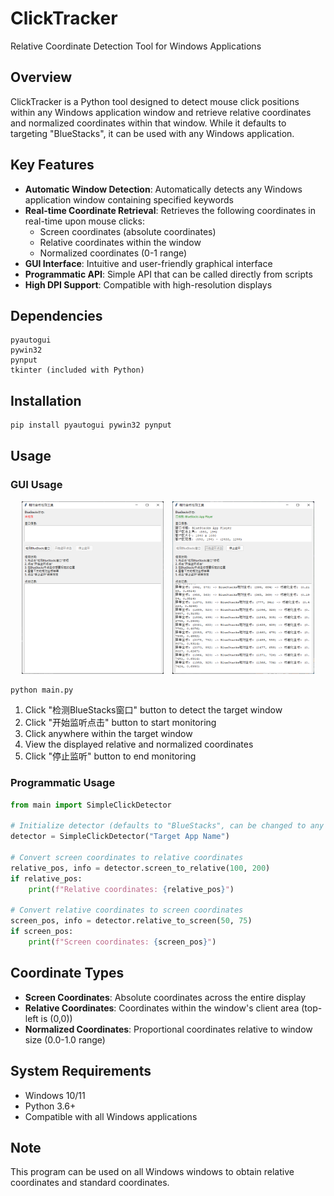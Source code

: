 # ClickTracker

Relative Coordinate Detection Tool for Windows Applications

## Overview

ClickTracker is a Python tool designed to detect mouse click positions within any Windows application window and retrieve relative coordinates and normalized coordinates within that window. While it defaults to targeting "BlueStacks", it can be used with any Windows application.

## Key Features

- **Automatic Window Detection**: Automatically detects any Windows application window containing specified keywords
- **Real-time Coordinate Retrieval**: Retrieves the following coordinates in real-time upon mouse clicks:
  - Screen coordinates (absolute coordinates)
  - Relative coordinates within the window
  - Normalized coordinates (0-1 range)
- **GUI Interface**: Intuitive and user-friendly graphical interface
- **Programmatic API**: Simple API that can be called directly from scripts
- **High DPI Support**: Compatible with high-resolution displays

## Dependencies

```
pyautogui
pywin32
pynput
tkinter (included with Python)
```

## Installation

```bash
pip install pyautogui pywin32 pynput
```

## Usage

### GUI Usage

<p align="center">
  <img src="./assets/刚启动完的画面.png" width="45%" style="display:inline-block; margin-right: 10px;" />
  <img src="./assets/运行中的画面.png" width="45%" style="display:inline-block;" />
</p>

```bash
python main.py
```

1. Click "检测BlueStacks窗口" button to detect the target window
2. Click "开始监听点击" button to start monitoring
3. Click anywhere within the target window
4. View the displayed relative and normalized coordinates
5. Click "停止监听" button to end monitoring

### Programmatic Usage

```python
from main import SimpleClickDetector

# Initialize detector (defaults to "BlueStacks", can be changed to any keyword)
detector = SimpleClickDetector("Target App Name")

# Convert screen coordinates to relative coordinates
relative_pos, info = detector.screen_to_relative(100, 200)
if relative_pos:
    print(f"Relative coordinates: {relative_pos}")

# Convert relative coordinates to screen coordinates
screen_pos, info = detector.relative_to_screen(50, 75)
if screen_pos:
    print(f"Screen coordinates: {screen_pos}")
```

## Coordinate Types

- **Screen Coordinates**: Absolute coordinates across the entire display
- **Relative Coordinates**: Coordinates within the window's client area (top-left is (0,0))
- **Normalized Coordinates**: Proportional coordinates relative to window size (0.0-1.0 range)

## System Requirements

- Windows 10/11
- Python 3.6+
- Compatible with all Windows applications

## Note

This program can be used on all Windows windows to obtain relative coordinates and standard coordinates.